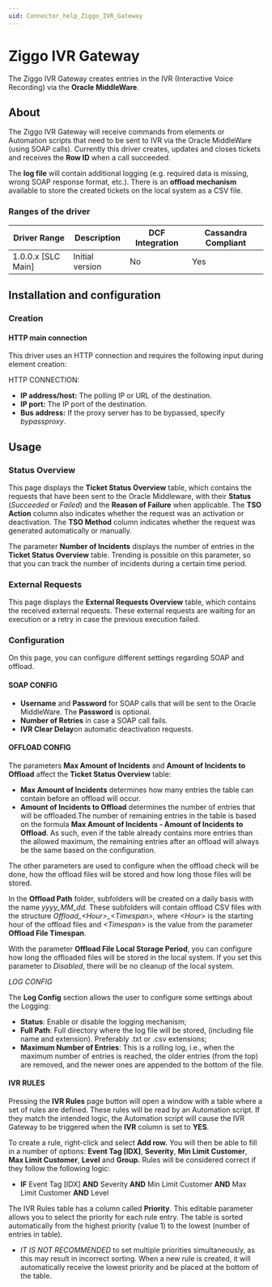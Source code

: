 ```yaml
---
uid: Connector_help_Ziggo_IVR_Gateway
---
```


# Ziggo IVR Gateway

The Ziggo IVR Gateway creates entries in the IVR (Interactive Voice Recording) via the **Oracle MiddleWare**.

## About

The Ziggo IVR Gateway will receive commands from elements or Automation scripts that need to be sent to IVR via the Oracle MiddleWare (using SOAP calls). Currently this driver creates, updates and closes tickets and receives the **Row ID** when a call succeeded.

The **log file** will contain additional logging (e.g. required data is missing, wrong SOAP response format, etc.). There is an **offload mechanism** available to store the created tickets on the local system as a CSV file.

### Ranges of the driver

| **Driver Range**     | **Description** | **DCF Integration** | **Cassandra Compliant** |
|----------------------|-----------------|---------------------|-------------------------|
| 1.0.0.x \[SLC Main\] | Initial version | No                  | Yes                     |

## Installation and configuration

### Creation

#### HTTP main connection

This driver uses an HTTP connection and requires the following input during element creation:

HTTP CONNECTION:

- **IP address/host:** The polling IP or URL of the destination.
- **IP port:** The IP port of the destination.
- **Bus address:** If the proxy server has to be bypassed, specify *bypassproxy*.

## Usage

### Status Overview

This page displays the **Ticket Status Overview** table, which contains the requests that have been sent to the Oracle Middleware, with their **Status** (*Succeeded* or *Failed*) and the **Reason of Failure** when applicable. The **TSO Action** column also indicates whether the request was an activation or deactivation. The **TSO Method** column indicates whether the request was generated automatically or manually.

The parameter **Number of Incidents** displays the number of entries in the **Ticket Status Overview** table. Trending is possible on this parameter, so that you can track the number of incidents during a certain time period.

### External Requests

This page displays the **External Requests Overview** table, which contains the received external requests. These external requests are waiting for an execution or a retry in case the previous execution failed.

### Configuration

On this page, you can configure different settings regarding SOAP and offload.

#### SOAP CONFIG

- **Username** and **Password** for SOAP calls that will be sent to the Oracle MiddleWare. The **Password** is optional.
- **Number of Retries** in case a SOAP call fails.
- **IVR Clear Delay**on automatic deactivation requests.

#### OFFLOAD CONFIG

The parameters **Max Amount of Incidents** and **Amount of Incidents to Offload** affect the **Ticket Status Overview** table:

- **Max Amount of Incidents** determines how many entries the table can contain before an offload will occur.
- **Amount of Incidents to Offload** determines the number of entries that will be offloaded.The number of remaining entries in the table is based on the formula **Max Amount of Incidents - Amount of Incidents to Offload**. As such, even if the table already contains more entries than the allowed maximum, the remaining entries after an offload will always be the same based on the configuration.

The other parameters are used to configure when the offload check will be done, how the offload files will be stored and how long those files will be stored.

In the **Offload Path** folder, subfolders will be created on a daily basis with the name *yyyy_MM_dd*. These subfolders will contain offload CSV files with the structure *Offload\_\<Hour\>\_\<Timespan\>,* where *\<Hour\>* is the starting hour of the offload files and *\<Timespan\>* is the value from the parameter **Offload File Timespan**.

With the parameter **Offload File Local Storage Period**, you can configure how long the offloaded files will be stored in the local system. If you set this parameter to *Disabled*, there will be no cleanup of the local system.

*LOG CONFIG*

The **Log Config** section allows the user to configure some settings about the Logging:

- **Status**: Enable or disable the logging mechanism;
- **Full Path**: Full directory where the log file will be stored, (including file name and extension). Preferably .txt or .csv extensions;
- **Maximum Number of Entries**: This is a rolling log, i.e., when the maximum number of entries is reached, the older entries (from the top) are removed, and the newer ones are appended to the bottom of the file.

#### IVR RULES

Pressing the **IVR Rules** page button will open a window with a table where a set of rules are defined. These rules will be read by an Automation script. If they match the intended logic, the Automation script will cause the IVR Gateway to be triggered when the **IVR** column is set to **YES**.

To create a rule, right-click and select **Add row.** You will then be able to fill in a number of options: **Event Tag \[IDX\]**, **Severity**, **Min Limit Customer**, **Max Limit Customer**, **Level** and **Group.** Rules will be considered correct if they follow the following logic:

- **IF** Event Tag \[IDX\] **AND** Severity **AND** Min Limit Customer **AND** Max Limit Customer **AND** Level

The IVR Rules table has a column called **Priority**. This editable parameter allows you to select the priority for each rule entry. The table is sorted automatically from the highest priority (value 1) to the lowest (number of entries in table).

- *IT IS NOT RECOMMENDED* to set multiple priorities simultaneously, as this may result in incorrect sorting. When a new rule is created, it will automatically receive the lowest priority and be placed at the bottom of the table.

